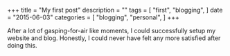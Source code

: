 +++
title = "My first post"
description = ""
tags = [
    "first",
    "blogging",
]
date = "2015-06-03"
categories = [
    "blogging",
    "personal",
]
+++




After a lot of gasping-for-air like moments, I could successfully setup my website and blog. Honestly, I could never have felt any more satisfied after doing this. 